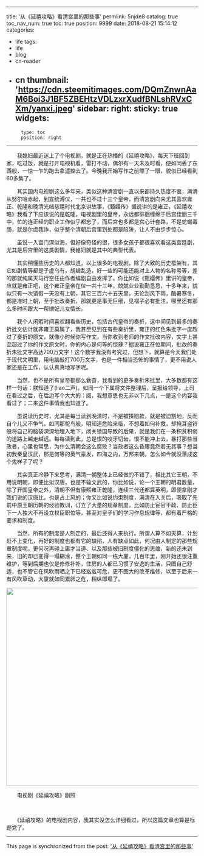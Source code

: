 
---
title: '从《延禧攻略》看清宫里的那些事'
permlink: 5njde8
catalog: true
toc_nav_num: true
toc: true
position: 9999
date: 2018-08-21 15:14:12
categories:
- life
tags:
- life
- blog
- cn-reader
- cn
thumbnail: 'https://cdn.steemitimages.com/DQmZnwnAaM6Boi3J1BF5ZBEHtzVDLzxrXudfBNLshRVxCXm/yanxi.jpeg'
sidebar:
    right:
        sticky: true
widgets:
    -
        type: toc
        position: right
---


<html>
<p>　　我媳妇最近迷上了个电视剧，就是正在热播的《延禧攻略》，每天下班回到家，吃过饭，就是打开电视机看，雷打不动，偶尔有一天未及时看，便如同丢了东西般，一惊一乍的跑去拿遥控去了。今晚我开始写作之前瞟了一眼，貌似已经看到60多集了。</p>
<p>　　其实国内电视剧这么多年来，类似这种清宫剧一直以来都持久热度不衰，满清从努尔哈赤起，到宣统溥仪，一共也不过十三个皇帝，而清宫剧向来尤其喜欢雍正、乾隆和晚清光绪慈禧时代北京讲故事，《甄嬛传》据说讲的是雍正，《延禧攻略》我看了下应该说的是乾隆，电视剧里的皇帝，永远都徘徊缠绵于后宫佳丽三千中，忙的连正经的职业工作似乎都忘了，而后宫也多都是宫心计套路，不是蛇蝎毒肠，就是尔虞我诈，似乎整个清朝后宫里到处都是陷阱，让人不由步步惊心。</p>
<p>　　虽说一入宫门深似海，但好像奇怪的很，很多女孩子都很喜欢看这类宫廷剧，尤其是后宫里的这类剧情，我媳妇就是其中的典型代表。</p>
<p>　　其实稍懂些历史的人都知道，以上很多的电视剧，除了大致的历史框架有，其它如剧情等都是子虚乌有，胡编乱造，好一些的可能还能对上人物的名称号等，差的那就纯属天马行空任由作者编剧自由发挥了。你比如说《甄嬛传》里讲的皇帝，应就是雍正吧，这个雍正皇帝在位一共十三年，兢兢业业勤勤恳恳，十多年来，貌似只有一次请假一天没有上朝，其它三百六十五天里，无论刮风下雨，酷暑寒冬，都是准时上朝，至于批改奏折，那就更是事无巨细，见褶子必有批注，哪里还有那么多时间跟大一帮嫔妃儿女情长。</p>
<p>　　我个人闲暇时间喜欢翻看些历史，包括古代皇帝的奏折，这中间见到最多的奏折批文估计就非雍正莫属了，我甚至见到在有些奏折里，雍正的红色朱批字一度超过了奏折的原文，就像小时候你写作文，当你收到老师的作文批改内容，文字上甚至超过了你的作文原文时，你的内心是何等的惊辣？据说雍正在位期间，批改的奏折朱批文字高达700万文字！这个数字我没有考究过，但想下，就算是今天我们处于现代文明里，用电脑敲打700万文字，也是一件相当恐怖的事情了，更不用说人家还是在工作，认认真真地写字呢。</p>
<p>　　当然，也不是所有皇帝都那么勤奋，我看到的更多奏折朱批里，大多数都有这样一句话：朕知道了(liao二声)。如同一个下属将文件整理后，呈报给领导，上司在看过之后，在后边写个大大的：阅，我想意思也无非以下几点，一是这个内容我看过了；二来这件事情我也知道了。</p>
<p>　　虽说读历史时，尤其是每当读到晚清时，不是被揍赔款，就是被迫割地，反而自个儿又不争气，如同那鸵鸟般，明知道危险来临，不想着如何补救，却掩耳盗铃般将自己的脑袋深深地埋入地下，闭关锁国导致的后果，就是我们在一条积贫积弱的道路上越走越远。每每读到此，总是恨的咬牙切齿，恨不能冲上去，暴打那些当政者，心里也常思，为什么清朝会这么腐败？当政者这么昏庸竟然若无其事？想当初我秦皇汉武，那是何等的英气豪发，四海之内，万邦来朝，怎么如今就没落成这个鬼样子了呢？</p>
<p>　　其实真正冷静下来思考，满清一朝整体上已经做的不错了，相比其它王朝，不用说明朝，即便比拟汉唐，也是不输文武的，你比如说，论一个王朝的明君数量，除了开国皇帝之外，清朝不但有康熙雍正乾隆，连续三代还都算英明，即便拿刚才我们说的汉唐比，也是占上风的；你又比如说约束制度，满清在入关后，吸取了先前中原王朝历朝的经验教训，订立了大量的规章制度，比如防止宦官干政、防止臣下一人独大不再设立权臣职位等，甚至对皇子们的学习作息规律等，都有着严格的要求和制度。</p>
<p>　　当然，所有的制度是人制定的，最后还得人来执行。所谓人算不如天算，计划赶不上变化，再好的制度也都有它的缺陷，人有缺点如此，何况由人制定的那些规章制度呢，更何况再碰上庸才当道、以及那些被旧制度僵化的思维，新的还未到来，旧的却已变得一塌糊涂，整个王朝如同一栋大厦，几百年里，刚开始还很注重维护，等到后期也仅是修修补补，住房的人都已习惯了安逸的生活，只图自己舒适，也不管它在风吹雨晒之下已经岌岌可危，更不图大的改革维修，以至于后来一有风吹草动，大厦就如同累卵之危，稍纵即塌了。</p>
<p><img src="https://cdn.steemitimages.com/DQmZnwnAaM6Boi3J1BF5ZBEHtzVDLzxrXudfBNLshRVxCXm/yanxi.jpeg" width="803" height="520"/></p>
<p>　　电视剧《延禧攻略》剧照</p>
<p><br></p>
<p>　　《延禧攻略》的电视剧内容，我其实没怎么详细看过，所以这篇文章也算是标题党了。</p>
</html>

- - -

This page is synchronized from the post: ['从《延禧攻略》看清宫里的那些事'](https://steemit.com/@rivalhw/5njde8)
